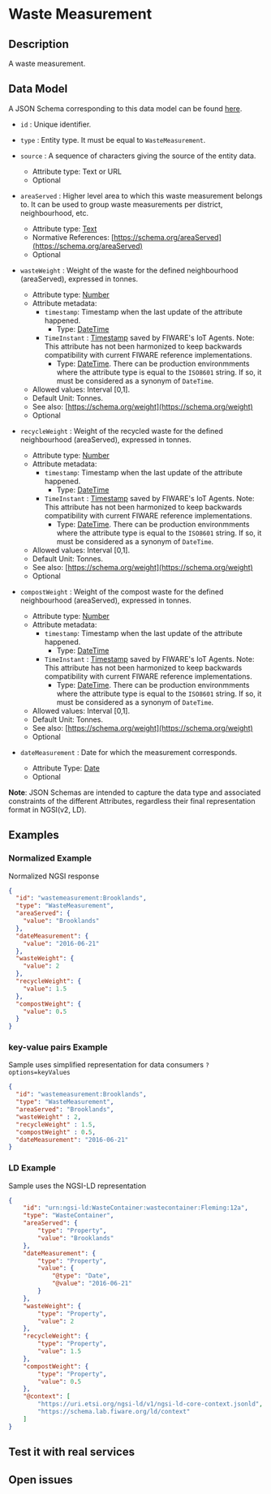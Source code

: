 # Waste Measurement

## Description

A waste measurement.

## Data Model

A JSON Schema corresponding to this data model can be found
[here](http://fiware.github.io/dataModels/specs/WasteManagement/WasteMeasurement/schema.json).

-   `id` : Unique identifier.

-   `type` : Entity type. It must be equal to `WasteMeasurement`.

-   `source` : A sequence of characters giving the source of the entity data.

    -   Attribute type: Text or URL
    -   Optional

-   `areaServed` : Higher level area to which this waste measurement belongs to. It
    can be used to group waste measurements per district, neighbourhood, etc.
    -   Attribute type: [Text](https://schema.org/Text)
    -   Normative References:
        [https://schema.org/areaServed](https://schema.org/areaServed)
    -   Optional

-   `wasteWeight` : Weight of the waste for the defined neighbourhood (areaServed), 
	expressed in tonnes. 
    -   Attribute type: [Number](http://schema.org/Number)
    -   Attribute metadata:
        -   `timestamp`: Timestamp when the last update of the attribute
            happened.
            -   Type: [DateTime](http://schema.org/DateTime)
        -   `TimeInstant` :
            [Timestamp](https://github.com/telefonicaid/iotagent-node-lib#TimeInstant)
            saved by FIWARE's IoT Agents. Note: This attribute has not been
            harmonized to keep backwards compatibility with current FIWARE
            reference implementations.
            -   Type: [DateTime](https://schema.org/DateTime). There can be
                production environmments where the attribute type is equal to
                the `ISO8601` string. If so, it must be considered as a synonym
                of `DateTime`.
    -   Allowed values: Interval \[0,1\].
	-   Default Unit: Tonnes.
	-   See also: [https://schema.org/weight](https://schema.org/weight)
    -   Optional

-   `recycleWeight` : Weight of the recycled waste for the defined neighbourhood (areaServed), 
	expressed in tonnes. 
    -   Attribute type: [Number](http://schema.org/Number)
    -   Attribute metadata:
        -   `timestamp`: Timestamp when the last update of the attribute
            happened.
            -   Type: [DateTime](http://schema.org/DateTime)
        -   `TimeInstant` :
            [Timestamp](https://github.com/telefonicaid/iotagent-node-lib#TimeInstant)
            saved by FIWARE's IoT Agents. Note: This attribute has not been
            harmonized to keep backwards compatibility with current FIWARE
            reference implementations.
            -   Type: [DateTime](https://schema.org/DateTime). There can be
                production environmments where the attribute type is equal to
                the `ISO8601` string. If so, it must be considered as a synonym
                of `DateTime`.
    -   Allowed values: Interval \[0,1\].
	-   Default Unit: Tonnes.
	-   See also: [https://schema.org/weight](https://schema.org/weight)
    -   Optional

-   `compostWeight` : Weight of the compost waste for the defined neighbourhood (areaServed), 
	expressed in tonnes. 
    -   Attribute type: [Number](http://schema.org/Number)
    -   Attribute metadata:
        -   `timestamp`: Timestamp when the last update of the attribute
            happened.
            -   Type: [DateTime](http://schema.org/DateTime)
        -   `TimeInstant` :
            [Timestamp](https://github.com/telefonicaid/iotagent-node-lib#TimeInstant)
            saved by FIWARE's IoT Agents. Note: This attribute has not been
            harmonized to keep backwards compatibility with current FIWARE
            reference implementations.
            -   Type: [DateTime](https://schema.org/DateTime). There can be
                production environmments where the attribute type is equal to
                the `ISO8601` string. If so, it must be considered as a synonym
                of `DateTime`.
    -   Allowed values: Interval \[0,1\].
	-   Default Unit: Tonnes.
	-   See also: [https://schema.org/weight](https://schema.org/weight)
    -   Optional

-   `dateMeasurement` : Date for which the measurement corresponds.

    -   Attribute Type: [Date](http://schema.org/Date)
    -   Optional

**Note**: JSON Schemas are intended to capture the data type and associated
constraints of the different Attributes, regardless their final representation
format in NGSI(v2, LD).

## Examples

### Normalized Example

Normalized NGSI response

```json
{
  "id": "wastemeasurement:Brooklands",
  "type": "WasteMeasurement",
  "areaServed": {
    "value": "Brooklands"
  },
  "dateMeasurement": {
    "value": "2016-06-21"
  },
  "wasteWeight": {
    "value": 2
  },
  "recycleWeight": {
    "value": 1.5
  },
  "compostWeight": {
    "value": 0.5
  }
}
```

### key-value pairs Example

Sample uses simplified representation for data consumers `?options=keyValues`

```json
{
  "id": "wastemeasurement:Brooklands",
  "type": "WasteMeasurement",
  "areaServed": "Brooklands", 
  "wasteWeight" : 2,
  "recycleWeight" : 1.5,
  "compostWeight" : 0.5,
  "dateMeasurement": "2016-06-21"
}
```

### LD Example

Sample uses the NGSI-LD representation

```json
{
    "id": "urn:ngsi-ld:WasteContainer:wastecontainer:Fleming:12a",
    "type": "WasteContainer",
    "areaServed": {
        "type": "Property",
        "value": "Brooklands"
    },
    "dateMeasurement": {
        "type": "Property",
        "value": {
            "@type": "Date",
            "@value": "2016-06-21"
        }
    },
    "wasteWeight": {
        "type": "Property",
        "value": 2
    },
	"recycleWeight": {
        "type": "Property",
        "value": 1.5
    },
	"compostWeight": {
        "type": "Property",
        "value": 0.5
    },
    "@context": [
        "https://uri.etsi.org/ngsi-ld/v1/ngsi-ld-core-context.jsonld",
        "https://schema.lab.fiware.org/ld/context"
    ]
}
```

## Test it with real services

## Open issues
